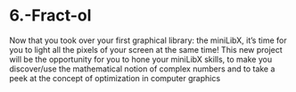 # 6.-Fract-ol
Now that you took over your first graphical library: the miniLibX, it’s time for you to light all the pixels of your screen at the same time! This new project will be the opportunity for you to hone your miniLibX skills, to make you discover/use the mathematical notion of complex numbers and to take a peek at the concept of optimization in computer graphics
